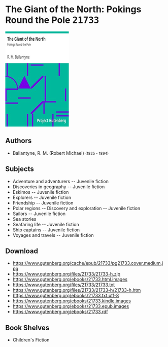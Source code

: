 # The Giant of the North: Pokings Round the Pole <kbd>21733</kbd>

![](./cover.medium.jpg "")

## Authors


 - Ballantyne, R. M. (Robert Michael) <small>(1825 - 1894)</small>

## Subjects


 - Adventure and adventurers -- Juvenile fiction
 - Discoveries in geography -- Juvenile fiction
 - Eskimos -- Juvenile fiction
 - Explorers -- Juvenile fiction
 - Friendship -- Juvenile fiction
 - Polar regions -- Discovery and exploration -- Juvenile fiction
 - Sailors -- Juvenile fiction
 - Sea stories
 - Seafaring life -- Juvenile fiction
 - Ship captains -- Juvenile fiction
 - Voyages and travels -- Juvenile fiction

## Download


 - https://www.gutenberg.org/cache/epub/21733/pg21733.cover.medium.jpg
 - https://www.gutenberg.org/files/21733/21733-h.zip
 - https://www.gutenberg.org/ebooks/21733.html.images
 - https://www.gutenberg.org/files/21733/21733.txt
 - https://www.gutenberg.org/files/21733/21733-h/21733-h.htm
 - https://www.gutenberg.org/ebooks/21733.txt.utf-8
 - https://www.gutenberg.org/ebooks/21733.kindle.images
 - https://www.gutenberg.org/ebooks/21733.epub.images
 - https://www.gutenberg.org/ebooks/21733.rdf

## Book Shelves


 - Children's Fiction
